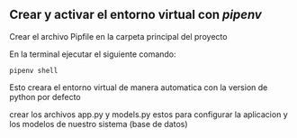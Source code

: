 ## Crear y activar el entorno virtual con ***pipenv***

Crear el archivo Pipfile en la carpeta principal del proyecto

En la terminal ejecutar el siguiente comando:

```shell
pipenv shell
```

Esto creara el entorno virtual de manera automatica con la version de python por defecto 

crear los archivos app.py y models.py estos para configurar la aplicacion y los modelos de nuestro sistema (base de datos)